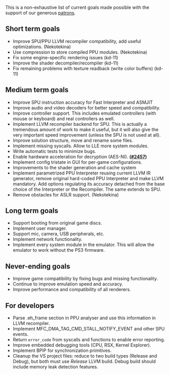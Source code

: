 This is a non-exhaustive list of current goals made possible with the support of our generous [patrons](https://www.patreon.com/Nekotekina).

## Short term goals
* Improve SPU/PPU LLVM recompiler compatibility, add useful optimizations. (Nekotekina)
* Use compression to store compiled PPU modules. (Nekotekina)
* Fix some engine-specific rendering issues (kd-11)
* Improve the shader decompiler/recompiler (kd-11)
* Fix remaining problems with texture readback (write color buffers) (kd-11)

## Medium term goals
* Improve SPU instruction accuracy for Fast Interpreter and ASMJIT
* Improve audio and video decoders for better speed and compatibility.
* Improve controller support. This includes emulated controllers (with mouse or keyboard) and real controllers as well.
* Implement LLVM recompiler backend for SPU. This is actually a tremendous amount of work to make it useful, but it will also give the very important speed improvement (unless the SPU is not used at all).
* Improve solution structure, move and rename some files.
* Implement missing syscalls. Allow to LLE more system modules.
* Write automatic tests to minimize bugs.
* Enable hardware acceleration for decryption (AES-NI). **([#2457](https://github.com/RPCS3/rpcs3/pull/2457))**
* Implement config tristate in GUI for per-game configurations.
* Improvements to the shader generation and cache system
* Implement parametrized PPU Interpreter reusing current LLVM IR generator, remove original hard-coded PPU Interpreter and make LLVM mandatory. Add options regulating its accuracy detached from the base choice of the Interpreter or the Recompiler. The same extends to SPU.
* Remove obstacles for ASLR support. (Nekotekina)

## Long term goals
* Support booting from original game discs.
* Implement user manager.
* Support mic, camera, USB peripherals, etc.
* Implement network functionality.
* Implement every system module in the emulator. This will allow the emulator to work without the PS3 firmware.

## Never-ending goals
* Improve game compatibility by fixing bugs and missing functionality.
* Continue to improve emulation speed and accuracy.
* Improve performance and compatibility of all renderers.

## For developers
* Parse .eh_frame section in PPU analyser and use this information in LLVM recompiler.
* Implement MFC_DMA_TAG_CMD_STALL_NOTIFY_EVENT and other SPU events.
* Return `error_code` from syscalls and functions to enable error reporting.
* Improve embedded debugging tools (CPU, RSX, Kernel Explorer).
* Implement BPIP for synchronization primitives.
* Cleanup the VS project files: reduce to two build types (Release and Debug), but both must use *Release* LLVM build. Debug build should include memory leak detection features.